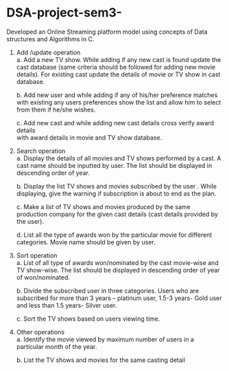 # DSA-project-sem3-
Developed an Online Streaming platform model using concepts of Data structures and Algorithms in C.

1. Add /update operation  
   a. Add a new TV show. While adding if any new cast is found update the cast 
   database (same criteria should be followed for adding new movie details). For 
   existing cast update the details of movie or TV show in cast database.
   
   b. Add new user and while adding if any of his/her preference matches with 
   existing any users preferences show the list and allow him to select from them 
   if he/she wishes. 
   
   c. Add new cast and while adding new cast details cross verify award details    
   with award details in movie and TV show database.
   
2. Search operation  
   a. Display the details of all movies and TV shows performed by a cast. A cast 
   name should be inputted by user. The list should be displayed in descending 
   order of year.
   
   b. Display the list TV shows and movies subscribed by the user . While 
   displaying, give the warning if subscription is about to end as the plan.
   
   c. Make a list of TV shows and movies produced by the same production 
   company for the given cast details (cast details provided by the user).
   
   d. List all the type of awards won by the particular movie for different categories. 
   Movie name should be given by user.
   
3. Sort operation  
   a. List of all type of awards won/nominated by the cast movie-wise and TV 
   show-wise. The list should be displayed in descending order of year of 
   won/nominated.
   
   b. Divide the subscribed user in three categories. Users who are subscribed for 
   more than 3 years – platinum user, 1.5-3 years- Gold user and less than 1.5 
   years- Silver user.
   
   c. Sort the TV shows based on users viewing time.
   
4. Other operations  
   a. Identify the movie viewed by maximum number of users in a particular month 
   of the year.
   
   b. List the TV shows and movies for the same casting detail
